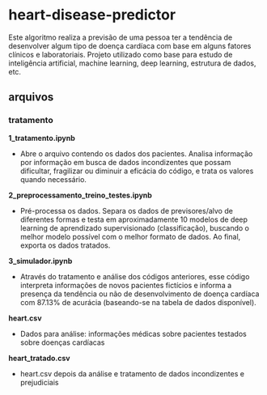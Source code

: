 # heart-disease-predictor
  Este algoritmo realiza a previsão de uma pessoa ter a tendência de desenvolver algum tipo de doença cardíaca com base em alguns fatores clínicos e laboratoriais. Projeto utilizado como base para estudo de inteligência artificial, machine learning, deep learning, estrutura de dados, etc.
  

## arquivos

### tratamento
**1_tratamento.ipynb**
- Abre o arquivo contendo os dados dos pacientes. Analisa informação por informação em busca de dados incondizentes que possam dificultar, fragilizar ou diminuir a eficácia do código, e trata os valores quando necessário.

**2_preprocessamento_treino_testes.ipynb**
- Pré-processa os dados. Separa os dados de previsores/alvo de diferentes formas e testa em aproximadamente 10 modelos de deep learning de aprendizado supervisionado (classificação), buscando o melhor modelo possível com o melhor formato de dados. Ao final, exporta os dados tratados.

**3_simulador.ipynb**
- Através do tratamento e análise dos códigos anteriores, esse código interpreta informações de novos pacientes fictícios e informa a presença da tendência ou não de desenvolvimento de doença cardíaca com 87.13% de acurácia (baseando-se na tabela de dados disponível).

**heart.csv**
- Dados para análise: informações médicas sobre pacientes testados sobre doenças cardíacas

**heart_tratado.csv**
- heart.csv depois da análise e tratamento de dados incondizentes e prejudiciais

